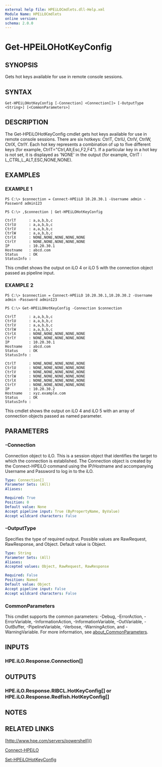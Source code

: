 ```yaml
---
external help file: HPEiLOCmdlets.dll-Help.xml
Module Name: HPEiLOCmdlets
online version:
schema: 2.0.0
---
```


# Get-HPEiLOHotKeyConfig

## SYNOPSIS
Gets hot keys available for use in remote console sessions.

## SYNTAX

```
Get-HPEiLOHotKeyConfig [-Connection] <Connection[]> [-OutputType <String>] [<CommonParameters>]
```

## DESCRIPTION
The Get-HPEiLOHotKeyConfig cmdlet gets hot keys available for use in remote console sessions.
There are six hotkeys: CtrlT, CtrlU, CtrlV, CtrlW, CtrlX, CtrlY.
Each hot key represents a combination of up to five different keys (for example, CtrlT="Ctrl,Alt,Esc,F2,F4").
If a particular key in a hot key is not set, it is displayed as 'NONE' in the output (for example, CtrlT : L_CTRL,L_ALT,ESC,NONE,NONE).

## EXAMPLES

### EXAMPLE 1
```
PS C:\> $connection = Connect-HPEiLO 10.20.30.1 -Username admin -Password admin123

PS C:\> ,$connection | Get-HPEiLOHotKeyConfig

CtrlT      : a,a,b,b,c
CtrlU      : a,a,b,b,c
CtrlV      : a,a,b,b,c
CtrlW      : a,a,b,b,c
CtrlX      : NONE,NONE,NONE,NONE,NONE
CtrlY      : NONE,NONE,NONE,NONE,NONE
IP         : 10.20.30.1
Hostname   : abcd.com
Status     : OK
StatusInfo :
```

This cmdlet shows the output on iLO 4 or iLO 5 with the connection object passed as pipeline input.

### EXAMPLE 2
```
PS C:\> $connection = Connect-HPEiLO 10.20.30.1,10.20.30.2 -Username admin -Password admin123

PS C:\> Get-HPEiLOHotKeyConfig -Connection $connection

CtrlT      : a,a,b,b,c
CtrlU      : a,a,b,b,c
CtrlV      : a,a,b,b,c
CtrlW      : a,a,b,b,c
CtrlX      : NONE,NONE,NONE,NONE,NONE
CtrlY      : NONE,NONE,NONE,NONE,NONE
IP         : 10.20.30.1
Hostname   : abcd.com
Status     : OK
StatusInfo : 

CtrlT      : NONE,NONE,NONE,NONE,NONE
CtrlU      : NONE,NONE,NONE,NONE,NONE
CtrlV      : NONE,NONE,NONE,NONE,NONE
CtrlW      : NONE,NONE,NONE,NONE,NONE
CtrlX      : NONE,NONE,NONE,NONE,NONE
CtrlY      : NONE,NONE,NONE,NONE,NONE
IP         : 10.20.30.2
Hostname   : xyz.example.com
Status     : OK
StatusInfo :
```

This cmdlet shows the output on iLO 4 and iLO 5 with an array of connection objects passed as named parameter.

## PARAMETERS

### -Connection
Connection object to iLO.
This is a session object that identifies the target to which the connection is established.
The Connection object is created by the Connect-HPEiLO command using the IP/Hostname and accompanying Username and Password to log in to the iLO.

```yaml
Type: Connection[]
Parameter Sets: (All)
Aliases:

Required: True
Position: 0
Default value: None
Accept pipeline input: True (ByPropertyName, ByValue)
Accept wildcard characters: False
```

### -OutputType
Specifies the type of required output.
Possible values are RawRequest, RawResponse, and Object.
Default value is Object.

```yaml
Type: String
Parameter Sets: (All)
Aliases:
Accepted values: Object, RawRequest, RawResponse

Required: False
Position: Named
Default value: Object
Accept pipeline input: False
Accept wildcard characters: False
```

### CommonParameters
This cmdlet supports the common parameters: -Debug, -ErrorAction, -ErrorVariable, -InformationAction, -InformationVariable, -OutVariable, -OutBuffer, -PipelineVariable, -Verbose, -WarningAction, and -WarningVariable. For more information, see [about_CommonParameters](http://go.microsoft.com/fwlink/?LinkID=113216).

## INPUTS

### HPE.iLO.Response.Connection[]
## OUTPUTS

### HPE.iLO.Response.RIBCL.HotKeyConfig[] or HPE.iLO.Response.Redfish.HotKeyConfig[]
## NOTES

## RELATED LINKS

[http://www.hpe.com/servers/powershell]()

[Connect-HPEiLO]()

[Set-HPEiLOHotKeyConfig]()

